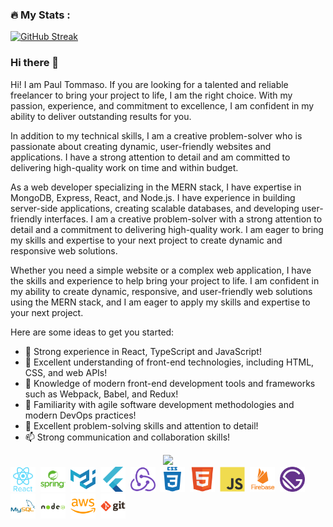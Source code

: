### :fire: My Stats :
[![GitHub Streak](http://github-readme-streak-stats.herokuapp.com?user=your-github-username&theme=dark&background=000000)](https://git.io/streak-stats)


### Hi there 👋

Hi!
I am Paul Tommaso. If you are looking for a talented and reliable freelancer to bring your project to life, I am the right choice. With my passion, experience, and commitment to excellence, I am confident in my ability to deliver outstanding results for you.

In addition to my technical skills, I am a creative problem-solver who is passionate about creating dynamic, user-friendly websites and applications. I have a strong attention to detail and am committed to delivering high-quality work on time and within budget.

As a web developer specializing in the MERN stack, I have expertise in MongoDB, Express, React, and Node.js. I have experience in building server-side applications, creating scalable databases, and developing user-friendly interfaces. I am a creative problem-solver with a strong attention to detail and a commitment to delivering high-quality work. I am eager to bring my skills and expertise to your next project to create dynamic and responsive web solutions.

Whether you need a simple website or a complex web application, I have the skills and experience to help bring your project to life. I am confident in my ability to create dynamic, responsive, and user-friendly web solutions using the MERN stack, and I am eager to apply my skills and expertise to your next project.

Here are some ideas to get you started:

- 🔭 Strong experience in React, TypeScript and JavaScript!
- 🌱 Excellent understanding of front-end technologies, including HTML, CSS, and web APIs!
- 👯 Knowledge of modern front-end development tools and frameworks such as Webpack, Babel, and Redux!
- 🤔 Familiarity with agile software development methodologies and modern DevOps practices!
- 💬 Excellent problem-solving skills and attention to detail!
- 📫 Strong communication and collaboration skills!

<div id="header" align="center">
  <img src="https://media.giphy.com/media/M9gbBd9nbDrOTu1Mqx/giphy.gif" width="100"/>
</div>
<div>
  <img src="https://github.com/devicons/devicon/blob/master/icons/react/react-original-wordmark.svg" title="React" alt="React" width="40" height="40"/>&nbsp;
  <img src="https://github.com/devicons/devicon/blob/master/icons/spring/spring-original-wordmark.svg" title="Spring" alt="Spring" width="40" height="40"/>&nbsp;
  <img src="https://github.com/devicons/devicon/blob/master/icons/materialui/materialui-original.svg" title="Material UI" alt="Material UI" width="40" height="40"/>&nbsp;
  <img src="https://github.com/devicons/devicon/blob/master/icons/flutter/flutter-original.svg" title="Flutter" alt="Flutter" width="40" height="40"/>&nbsp;
  <img src="https://github.com/devicons/devicon/blob/master/icons/redux/redux-original.svg" title="Redux" alt="Redux " width="40" height="40"/>&nbsp;
  <img src="https://github.com/devicons/devicon/blob/master/icons/css3/css3-plain-wordmark.svg"  title="CSS3" alt="CSS" width="40" height="40"/>&nbsp;
  <img src="https://github.com/devicons/devicon/blob/master/icons/html5/html5-original.svg" title="HTML5" alt="HTML" width="40" height="40"/>&nbsp;
  <img src="https://github.com/devicons/devicon/blob/master/icons/javascript/javascript-original.svg" title="JavaScript" alt="JavaScript" width="40" height="40"/>&nbsp;
  <img src="https://github.com/devicons/devicon/blob/master/icons/firebase/firebase-plain-wordmark.svg" title="Firebase" alt="Firebase" width="40" height="40"/>&nbsp;
  <img src="https://github.com/devicons/devicon/blob/master/icons/gatsby/gatsby-original.svg" title="Gatsby"  alt="Gatsby" width="40" height="40"/>&nbsp;
  <img src="https://github.com/devicons/devicon/blob/master/icons/mysql/mysql-original-wordmark.svg" title="MySQL"  alt="MySQL" width="40" height="40"/>&nbsp;
  <img src="https://github.com/devicons/devicon/blob/master/icons/nodejs/nodejs-original-wordmark.svg" title="NodeJS" alt="NodeJS" width="40" height="40"/>&nbsp;
  <img src="https://github.com/devicons/devicon/blob/master/icons/amazonwebservices/amazonwebservices-plain-wordmark.svg" title="AWS" alt="AWS" width="40" height="40"/>&nbsp;
  <img src="https://github.com/devicons/devicon/blob/master/icons/git/git-original-wordmark.svg" title="Git" **alt="Git" width="40" height="40"/>
</div>

